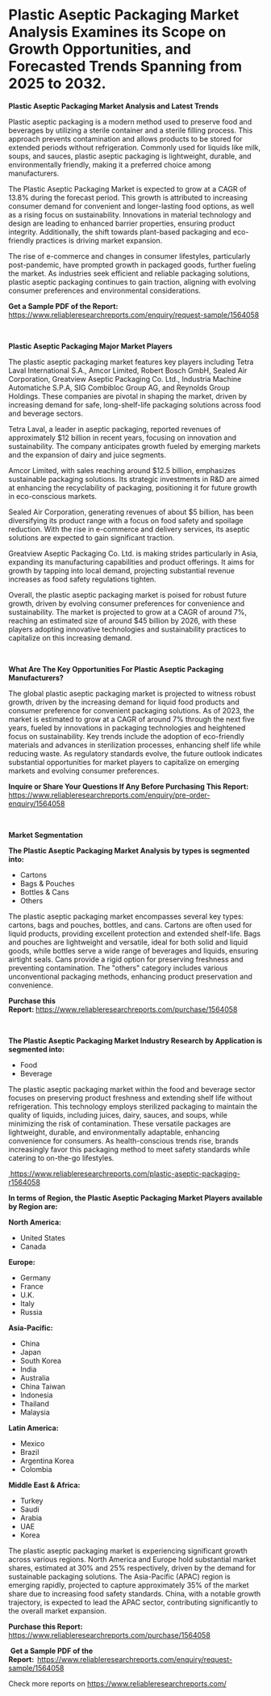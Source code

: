 <p><h1>Plastic Aseptic Packaging Market Analysis Examines its Scope on Growth Opportunities, and Forecasted Trends Spanning from 2025 to 2032.</h1></p><p><strong>Plastic Aseptic Packaging Market Analysis and Latest Trends</strong></p>
<p><p>Plastic aseptic packaging is a modern method used to preserve food and beverages by utilizing a sterile container and a sterile filling process. This approach prevents contamination and allows products to be stored for extended periods without refrigeration. Commonly used for liquids like milk, soups, and sauces, plastic aseptic packaging is lightweight, durable, and environmentally friendly, making it a preferred choice among manufacturers.</p><p>The Plastic Aseptic Packaging Market is expected to grow at a CAGR of 13.8% during the forecast period. This growth is attributed to increasing consumer demand for convenient and longer-lasting food options, as well as a rising focus on sustainability. Innovations in material technology and design are leading to enhanced barrier properties, ensuring product integrity. Additionally, the shift towards plant-based packaging and eco-friendly practices is driving market expansion. </p><p>The rise of e-commerce and changes in consumer lifestyles, particularly post-pandemic, have prompted growth in packaged goods, further fueling the market. As industries seek efficient and reliable packaging solutions, plastic aseptic packaging continues to gain traction, aligning with evolving consumer preferences and environmental considerations.</p></p>
<p><strong>Get a Sample PDF of the Report:&nbsp;</strong> <a href="https://www.reliableresearchreports.com/enquiry/request-sample/1564058?utm_campaign=2131&utm_medium=2&utm_source=Github&utm_content=ia&utm_term=01022025&utm_id=plastic-aseptic-packaging">https://www.reliableresearchreports.com/enquiry/request-sample/1564058</a></p>
<p>&nbsp;</p>
<p><strong>Plastic Aseptic Packaging Major Market Players</strong></p>
<p><p>The plastic aseptic packaging market features key players including Tetra Laval International S.A., Amcor Limited, Robert Bosch GmbH, Sealed Air Corporation, Greatview Aseptic Packaging Co. Ltd., Industria Machine Automatiche S.P.A, SIG Combibloc Group AG, and Reynolds Group Holdings. These companies are pivotal in shaping the market, driven by increasing demand for safe, long-shelf-life packaging solutions across food and beverage sectors.</p><p>Tetra Laval, a leader in aseptic packaging, reported revenues of approximately $12 billion in recent years, focusing on innovation and sustainability. The company anticipates growth fueled by emerging markets and the expansion of dairy and juice segments. </p><p>Amcor Limited, with sales reaching around $12.5 billion, emphasizes sustainable packaging solutions. Its strategic investments in R&D are aimed at enhancing the recyclability of packaging, positioning it for future growth in eco-conscious markets.</p><p>Sealed Air Corporation, generating revenues of about $5 billion, has been diversifying its product range with a focus on food safety and spoilage reduction. With the rise in e-commerce and delivery services, its aseptic solutions are expected to gain significant traction.</p><p>Greatview Aseptic Packaging Co. Ltd. is making strides particularly in Asia, expanding its manufacturing capabilities and product offerings. It aims for growth by tapping into local demand, projecting substantial revenue increases as food safety regulations tighten.</p><p>Overall, the plastic aseptic packaging market is poised for robust future growth, driven by evolving consumer preferences for convenience and sustainability. The market is projected to grow at a CAGR of around 7%, reaching an estimated size of around $45 billion by 2026, with these players adopting innovative technologies and sustainability practices to capitalize on this increasing demand.</p></p>
<p>&nbsp;</p>
<p><strong>What Are The Key Opportunities For Plastic Aseptic Packaging Manufacturers?</strong></p>
<p><p>The global plastic aseptic packaging market is projected to witness robust growth, driven by the increasing demand for liquid food products and consumer preference for convenient packaging solutions. As of 2023, the market is estimated to grow at a CAGR of around 7% through the next five years, fueled by innovations in packaging technologies and heightened focus on sustainability. Key trends include the adoption of eco-friendly materials and advances in sterilization processes, enhancing shelf life while reducing waste. As regulatory standards evolve, the future outlook indicates substantial opportunities for market players to capitalize on emerging markets and evolving consumer preferences.</p></p>
<p><strong>Inquire or Share Your Questions If Any Before Purchasing This Report:</strong> <a href="https://www.reliableresearchreports.com/enquiry/pre-order-enquiry/1564058?utm_campaign=2131&utm_medium=2&utm_source=Github&utm_content=ia&utm_term=01022025&utm_id=plastic-aseptic-packaging">https://www.reliableresearchreports.com/enquiry/pre-order-enquiry/1564058</a></p>
<p>&nbsp;</p>
<p><strong>Market Segmentation</strong></p>
<p><strong>The Plastic Aseptic Packaging Market Analysis by types is segmented into:</strong></p>
<p><ul><li>Cartons</li><li>Bags & Pouches</li><li>Bottles & Cans</li><li>Others</li></ul></p>
<p><p>The plastic aseptic packaging market encompasses several key types: cartons, bags and pouches, bottles, and cans. Cartons are often used for liquid products, providing excellent protection and extended shelf-life. Bags and pouches are lightweight and versatile, ideal for both solid and liquid goods, while bottles serve a wide range of beverages and liquids, ensuring airtight seals. Cans provide a rigid option for preserving freshness and preventing contamination. The "others" category includes various unconventional packaging methods, enhancing product preservation and convenience.</p></p>
<p><strong>Purchase this Report:&nbsp;</strong><a href="https://www.reliableresearchreports.com/purchase/1564058?utm_campaign=2131&utm_medium=2&utm_source=Github&utm_content=ia&utm_term=01022025&utm_id=plastic-aseptic-packaging">https://www.reliableresearchreports.com/purchase/1564058</a></p>
<p>&nbsp;</p>
<p><strong>The Plastic Aseptic Packaging Market Industry Research by Application is segmented into:</strong></p>
<p><ul><li>Food</li><li>Beverage</li></ul></p>
<p><p>The plastic aseptic packaging market within the food and beverage sector focuses on preserving product freshness and extending shelf life without refrigeration. This technology employs sterilized packaging to maintain the quality of liquids, including juices, dairy, sauces, and soups, while minimizing the risk of contamination. These versatile packages are lightweight, durable, and environmentally adaptable, enhancing convenience for consumers. As health-conscious trends rise, brands increasingly favor this packaging method to meet safety standards while catering to on-the-go lifestyles.</p></p>
<p><a href="https://www.reliableresearchreports.com/plastic-aseptic-packaging-r1564058?utm_campaign=2131&utm_medium=2&utm_source=Github&utm_content=ia&utm_term=01022025&utm_id=plastic-aseptic-packaging">&nbsp;https://www.reliableresearchreports.com/plastic-aseptic-packaging-r1564058</a></p>
<p><strong>In terms of Region, the Plastic Aseptic Packaging Market Players available by Region are:</strong></p>
<p>
    <p> <strong> North America: </strong>
        <ul>
            <li>United States</li>
            <li>Canada</li>
        </ul>
        </p> 
    <p> <strong> Europe: </strong>
        <ul>
            <li>Germany</li>
            <li>France</li>
            <li>U.K.</li>
            <li>Italy</li>
            <li>Russia</li>
        </ul>
        </p> 
    <p> <strong> Asia-Pacific: </strong>
        <ul>
            <li>China</li>
            <li>Japan</li>
            <li>South Korea</li>
            <li>India</li>
            <li>Australia</li>
            <li>China Taiwan</li>
            <li>Indonesia</li>
            <li>Thailand</li>
            <li>Malaysia</li>
        </ul>
        </p> 
    <p> <strong> Latin America: </strong>
        <ul>
            <li>Mexico</li>
            <li>Brazil</li>
            <li>Argentina Korea</li>
            <li>Colombia</li>
        </ul>
        </p> 
    <p> <strong> Middle East & Africa: </strong>
        <ul>
            <li>Turkey</li>
            <li>Saudi</li>
            <li>Arabia</li>
            <li>UAE</li>
            <li>Korea</li>
        </ul>
    </p>
    </p>
<p><p>The plastic aseptic packaging market is experiencing significant growth across various regions. North America and Europe hold substantial market shares, estimated at 30% and 25% respectively, driven by the demand for sustainable packaging solutions. The Asia-Pacific (APAC) region is emerging rapidly, projected to capture approximately 35% of the market share due to increasing food safety standards. China, with a notable growth trajectory, is expected to lead the APAC sector, contributing significantly to the overall market expansion.</p></p>
<p><strong>Purchase this Report: </strong><a href="https://www.reliableresearchreports.com/purchase/1564058?utm_campaign=2131&utm_medium=2&utm_source=Github&utm_content=ia&utm_term=01022025&utm_id=plastic-aseptic-packaging">https://www.reliableresearchreports.com/purchase/1564058</a></p>
<p>&nbsp;<strong>Get a Sample PDF of the Report:&nbsp;&nbsp;</strong><a href="https://www.reliableresearchreports.com/enquiry/request-sample/1564058?utm_campaign=2131&utm_medium=2&utm_source=Github&utm_content=ia&utm_term=01022025&utm_id=plastic-aseptic-packaging">https://www.reliableresearchreports.com/enquiry/request-sample/1564058</a></p>
<p><strong></strong></p>
<p>Check more reports on <a href="https://www.reliableresearchreports.com/?utm_campaign=2131&utm_medium=2&utm_source=Github&utm_content=ia&utm_term=01022025&utm_id=plastic-aseptic-packaging">https://www.reliableresearchreports.com/</a></p>